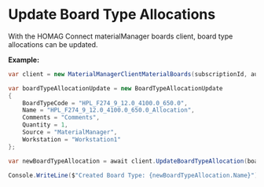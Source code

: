 # Update Board Type Allocations

With the HOMAG Connect materialManager boards client, board type allocations can be updated.

<strong>Example:</strong>

```csharp
var client = new MaterialManagerClientMaterialBoards(subscriptionId, authorizationKey);

var boardTypeAllocationUpdate = new BoardTypeAllocationUpdate
{
    BoardTypeCode = "HPL_F274_9_12.0_4100.0_650.0",
    Name = "HPL_F274_9_12.0_4100.0_650.0_Allocation",
    Comments = "Comments",
    Quantity = 1,
    Source = "MaterialManager",
    Workstation = "Workstation1"
};

var newBoardTypeAllocation = await client.UpdateBoardTypeAllocation(boardTypeAllocationUpdate.Name, boardTypeAllocationUpdate);

Console.WriteLine($"Created Board Type: {newBoardTypeAllocation.Name}");
```
